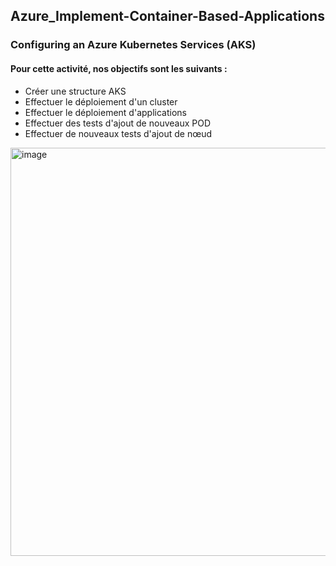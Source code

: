 ## Azure_Implement-Container-Based-Applications
### Configuring an Azure Kubernetes Services (AKS)


#### Pour cette activité, nos objectifs sont les suivants :
- Créer une structure AKS
- Effectuer le déploiement d'un cluster
- Effectuer le déploiement d'applications
- Effectuer des tests d'ajout de nouveaux POD
- Effectuer de nouveaux tests d'ajout de nœud

<img width="653" alt="image" src="https://user-images.githubusercontent.com/43493818/183902516-55b41d83-0647-4215-89d6-0e89dd4038d8.png">
